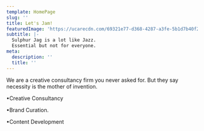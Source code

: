 ```yaml
---
template: HomePage
slug: ''
title: Let's Jam!
featuredImage: 'https://ucarecdn.com/69321e77-d368-4287-a3fe-5b1d7b40f202/'
subtitle: |-
  Sulphur Jag is a lot like Jazz. 
  Essential but not for everyone.
meta:
  description: ''
  title: ''
---
```

We are a creative consultancy firm you never asked for. But they say necessity is the mother of invention.

•Creative Consultancy

•Brand Curation.

•Content Development
